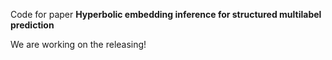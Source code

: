 Code for paper **Hyperbolic embedding inference for structured multilabel prediction**

We are working on the releasing! 
